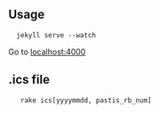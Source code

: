 ## Usage 

```shell
  jekyll serve --watch
```

Go to [localhost:4000](http://localhost:4000)

## .ics file

```shell
   rake ics[yyyymmdd, pastis_rb_num]
```
